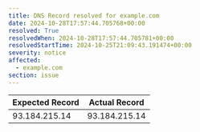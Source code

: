 ```yaml
---
title: DNS Record resolved for example.com
date: 2024-10-28T17:57:44.705768+00:00
resolved: True
resolvedWhen: 2024-10-28T17:57:44.705781+00:00
resolvedStartTime: 2024-10-25T21:09:43.191474+00:00
severity: notice
affected:
  - example.com
section: issue
---
```


| Expected Record  | Actual Record  |
|------------------|----------------|
| 93.184.215.14 | 93.184.215.14 |
